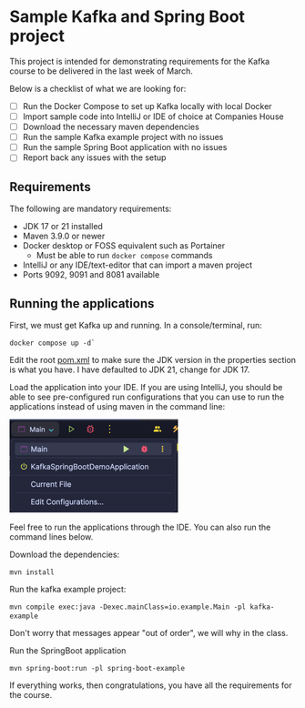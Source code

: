 # Sample Kafka and Spring Boot project

This project is intended for demonstrating requirements
for the Kafka course to be delivered in the last week of March.

Below is a checklist of what we are looking for:

- [ ] Run the Docker Compose to set up Kafka locally with local Docker
- [ ] Import sample code into IntelliJ or IDE of choice at Companies House
- [ ] Download the necessary maven dependencies
- [ ] Run the sample Kafka example project with no issues
- [ ] Run the sample Spring Boot application with no issues
- [ ] Report back any issues with the setup

## Requirements

The following are mandatory requirements:

- JDK 17 or 21 installed
- Maven 3.9.0 or newer
- Docker desktop or FOSS equivalent such as Portainer
    - Must be able to run `docker compose` commands
- IntelliJ or any IDE/text-editor that can import a maven project
- Ports 9092, 9091 and 8081 available

## Running the applications

First, we must get Kafka up and running. In a console/terminal, run:

```shell
docker compose up -d`
```

Edit the root [pom.xml](pom.xml) to make sure the JDK version in the properties
section is what you have. I have defaulted to JDK 21, change for JDK 17.

Load the application into your IDE. If you are using IntelliJ, you should
be able to see pre-configured run configurations that you can use to run
the applications instead of using maven in the command line:

![img.png](run-configurations.png)

Feel free to run the applications through the IDE. You can also run the command lines
below.

Download the dependencies:

```shell
mvn install
```

Run the kafka example project:

```shell
mvn compile exec:java -Dexec.mainClass=io.example.Main -pl kafka-example
```

Don't worry that messages appear "out of order", we will why in the class.

Run the SpringBoot application

```shell
mvn spring-boot:run -pl spring-boot-example
```

If everything works, then congratulations, you have all the requirements
for the course.